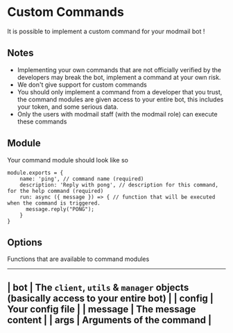 # Custom Commands
It is possible to implement a custom command for your modmail bot !

## Notes
- Implementing your own commands that are not officially verified by the developers may break the bot, implement a command at your own risk.
- We don't give support for custom commands
- You should only implement a command from a developer that you trust, the command modules are given access to your entire bot, this includes your token, and some serious data.
- Only the users with modmail staff (with the modmail role) can execute these commands

## Module
Your command module should look like so
```
module.exports = {
    name: 'ping', // command name (required)
    description: 'Reply with pong', // description for this command, for the help command (required)
    run: async ({ message }) => { // function that will be executed when the command is triggered.
      message.reply("PONG");
    }
}
```

## Options
Functions that are available to command modules

-----
| **bot** | The `client`, `utils` & `manager` objects (basically access to your entire bot) |
| **config** | Your config file |
| **message** | The message content |
| **args** | Arguments of the command |
-----